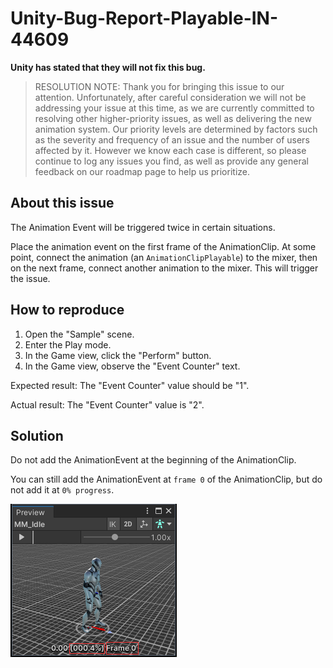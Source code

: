 # Unity-Bug-Report-Playable-IN-44609

**Unity has stated that they will not fix this bug.**

> RESOLUTION NOTE:
Thank you for bringing this issue to our attention. Unfortunately, after careful consideration we will not be addressing your issue at this time, as we are currently committed to resolving other higher-priority issues, as well as delivering the new animation system. Our priority levels are determined by factors such as the severity and frequency of an issue and the number of users affected by it. However we know each case is different, so please continue to log any issues you find, as well as provide any general feedback on our roadmap page to help us prioritize.

## About this issue

The Animation Event will be triggered twice in certain situations.

Place the animation event on the first frame of the AnimationClip. At some point, connect the animation (an `AnimationClipPlayable`) to the mixer, then on the next frame, connect another animation to the mixer. This will trigger the issue.

## How to reproduce

1. Open the "Sample" scene.
2. Enter the Play mode.
3. In the Game view, click the "Perform" button.
4. In the Game view, observe the "Event Counter" text.

Expected result: The "Event Counter" value should be "1".

Actual result: The "Event Counter" value is "2".

## Solution

Do not add the AnimationEvent at the beginning of the AnimationClip.

You can still add the AnimationEvent at `frame 0` of the AnimationClip, but do not add it at `0% progress`.

![Sample Image](./imgs/img_anim_event_position.png)
